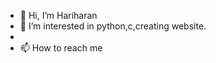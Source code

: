 - 👋 Hi, I’m Hariharan
- 👀 I’m interested in python,c,creating website.
-
- 📫 How to reach me 

<!---
hariharan1820/hariharan1820 is a ✨ special ✨ repository because its `README.md` (this file) appears on your GitHub profile.
You can click the Preview link to take a look at your changes.
--->
